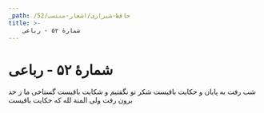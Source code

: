 ```yaml
---
_path: /حافظ-شیرازی/اشعار-منتسب/52
title: >-
    شمارهٔ ۵۲ - رباعی
---
```

# شمارهٔ ۵۲ - رباعی

شب رفت به پایان و حکایت باقیست
شکر تو نگفتیم و شکایت باقیست
گستاخی ما ز حد برون رفت ولی
المنة لله که حکایت باقیست
